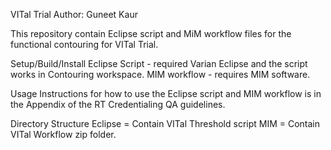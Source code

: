 VITal Trial
Author: Guneet Kaur

This repository contain Eclipse script and MiM workflow files for the functional contouring for VITal Trial.

Setup/Build/Install
Eclipse Script - required Varian Eclipse and the script works in Contouring workspace. MIM workflow - requires MIM software.

Usage
Instructions for how to use the Eclipse script and MIM workflow is in the Appendix of the RT Credentialing QA guidelines.

Directory Structure
Eclipse = Contain VITal Threshold script MIM = Contain VITal Workflow zip folder.
